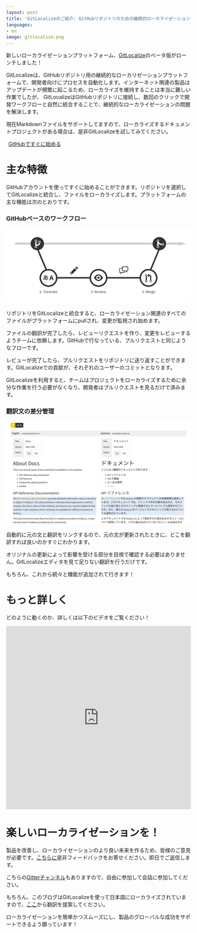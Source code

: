 ```yaml
---
layout: post
title: 'GitLocalizeのご紹介: GitHubリポジトリのための継続的ローカライゼーションツール'
languages:
- en
image: gitlocalize.png
---
```


新しいローカライゼーションプラットフォーム、[GitLocalize](https://gitlocalize.com)のベータ版がローンチしました！

GitLocalizeは、GitHubリポジトリ用の継続的なローカリゼーションプラットフォームで、開発者向けにプロセスを自動化します。インターネット関連の製品はアップデートが頻繁に起こるため、ローカライズを維持することは本当に難しい作業でしたが、 GitLocalizeはGitHubリポジトリに接続し、数回のクリックで開発ワークフローと自然に統合することで、継続的なローカライゼーションの問題を解決します。

現在Markdownファイルをサポートしてますので、ローカライズするドキュメントプロジェクトがある場合は、是非GitLocalizeを試してみてください。

<a class="btn btn-hero" href="https://gitlocalize.com/auth/github"><i class="fa fa-github"></i><span style="margin-left: 6px;">GitHubですぐに始める</span></a>

# 主な特徴

GitHubアカウントを使ってすぐに始めることができます。リポジトリを選択してGitLocalizeと統合し、ファイルをローカライズします。プラットフォームの主な機能は次のとおりです。

### GitHubベースのワークフロー

![GitHub based workflow](/img/flow.png)

リポジトリをGitLocalizeと統合すると、ローカライゼーション関連のすべてのファイルがプラットフォームにpullされ、変更が監視され始めます。

ファイルの翻訳が完了したら、レビューリクエストを作り、変更をレビューするようチームに依頼します。GitHubで行なっている、プルリクエストと同じようなフローです。

レビューが完了したら、プルリクエストをリポジトリに送り返すことができます。GitLocalizeでの貢献が、それぞれのユーザーのコミットとなります。

GitLocalizeを利用すると、チームはプロジェクトをローカライズするために余分な作業を行う必要がなくなり、開発者はプルリクエストを見るだけで済みます。

### 翻訳文の差分管理

![Diff management](/img/diff_management.png)

自動的に元の文と翻訳をリンクするので、元の文が更新されたときに、どこを翻訳すれば良いのかすぐにわかります。

オリジナルの更新によって影響を受ける部分を目視で確認する必要はありません。GitLocalizeエディタを見て足りない翻訳を行うだけです。

もちろん、これから続々と機能が追加されて行きます！

# もっと詳しく

どのように動くのか、詳しくは以下のビデオをご覧ください！


<iframe src="https://www.youtube.com/embed/b09LDukIJiU" frameborder="0" allowfullscreen style="width: 100%; height: 500px"></iframe>


# 楽しいローカライゼーションを！

製品を改善し、ローカライゼーションのより良い未来を作るため、皆様のご意見が必要です。[こちらに](https://gitlocalize.com/inquiries/new)是非フィードバックをお寄せください。即日でご返信します。

こちらの[Gitterチャンネル](https://gitter.im/gitlocalize/Lobby?utm_source=share-link&utm_medium=link&utm_campaign=share-link)もありますので、自由に参加して会話に参加してください。

もちろん、このブログはGitLocalizeを使って日本語にローカライズされていますので、[ここ](https://gitlocalize.com/repo/80)から翻訳を提案してください。

ローカライゼーションを簡単かつスムーズにし、製品のグローバルな成功をサポートできるよう願っています！
